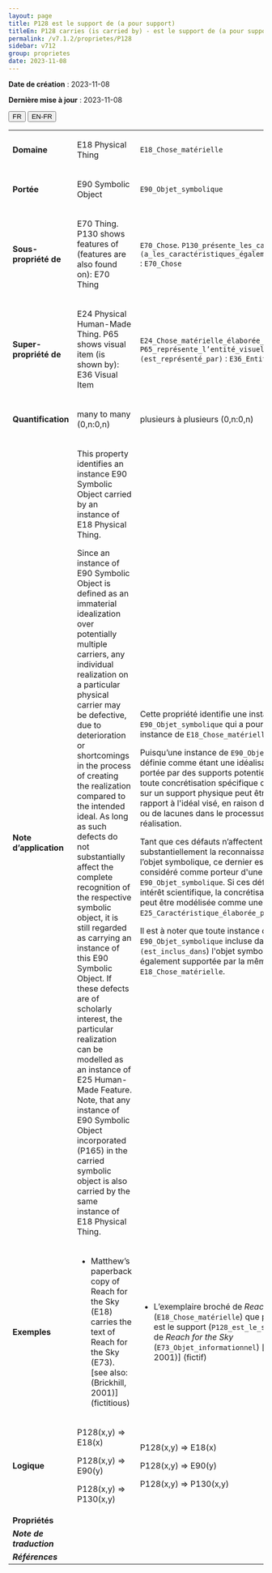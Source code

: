 ```yaml
---
layout: page
title: P128 est le support de (a pour support)
titleEn: P128 carries (is carried by) - est le support de (a pour support)
permalink: /v7.1.2/proprietes/P128
sidebar: v712
group: proprietes
date: 2023-11-08
---
```


**Date de création** : 2023-11-08

**Dernière mise à jour** : 2023-11-08

<div class="lang-buttons">
 <button id="fr" class="activate">FR</button>
 <button id="en-fr">EN-FR</button>
</div>

<table>
<tbody>
<tr>
<td><strong>Domaine</strong></td>
<td class="en">
<p>E18 Physical Thing</p>
</td>
<td>
<p><code class="language-plaintext highlighter-rouge">E18_Chose_matérielle</code> </p>
</td>
</tr>
<tr>
<td><strong>Portée</strong></td>
<td class="en">
<p>E90 Symbolic Object</p>
</td>
<td>
<p><code class="language-plaintext highlighter-rouge">E90_Objet_symbolique</code> </p>
</td>
</tr>
<tr>
<td><strong>Sous-propriété de</strong></td>
<td class="en">
<p>E70 Thing. P130 shows features of (features are also found on): E70 Thing</p>
</td>
<td>
<p><code class="language-plaintext highlighter-rouge">E70_Chose</code>. <code class="language-plaintext highlighter-rouge">P130_présente_les_caractéristiques_de (a_les_caractéristiques_également_présentes_sur)</code> : <code class="language-plaintext highlighter-rouge">E70_Chose</code> </p>
</td>
</tr>
<tr>
<td><strong>Super-propriété de</strong></td>
<td class="en">
<p>E24 Physical Human-Made Thing. P65 shows visual item (is shown by): E36 Visual Item</p>
</td>
<td>
<p><code class="language-plaintext highlighter-rouge">E24_Chose_matérielle_élaborée_par_l’humain</code>. <code class="language-plaintext highlighter-rouge">P65_représente_l’entité_visuelle (est_représenté_par)</code> : <code class="language-plaintext highlighter-rouge">E36_Entité_visuelle</code> </p>
</td>
</tr>
<tr>
<td><strong>Quantification</strong></td>
<td class="en">
<p>many to many (0,n:0,n)</p>
</td>
<td>
<p>plusieurs à plusieurs (0,n:0,n)</p>
</td>
</tr>
<tr>
<td><strong>Note d’application</strong></td>
<td class="en">
<p>This property identifies an instance E90 Symbolic Object carried by an instance of E18 Physical Thing. </p>
<p>Since an instance of E90 Symbolic Object is defined as an immaterial idealization over potentially multiple carriers, any individual realization on a particular physical carrier may be defective, due to deterioration or shortcomings in the process of creating the realization compared to the intended ideal. As long as such defects do not substantially affect the complete recognition of the respective symbolic object, it is still regarded as carrying an instance of this E90 Symbolic Object. If these defects are of scholarly interest, the particular realization can be modelled as an instance of E25 Human-Made Feature. Note, that any instance of E90 Symbolic Object incorporated (P165) in the carried symbolic object is also carried by the same instance of E18 Physical Thing.</p>
</td>
<td>
<p>Cette propriété identifie une instance de <code class="language-plaintext highlighter-rouge">E90_Objet_symbolique</code> qui a pour support une instance de <code class="language-plaintext highlighter-rouge">E18_Chose_matérielle</code>.</p>
<p>Puisqu’une instance de <code class="language-plaintext highlighter-rouge">E90_Objet_symbolique</code> est définie comme étant une idéalisation immatérielle portée par des supports potentiellement multiples, toute concrétisation spécifique de cette idéalisation sur un support physique peut être défectueuse par rapport à l'idéal visé, en raison d’une détérioration ou de lacunes dans le processus de création de la réalisation. </p>
<p>Tant que ces défauts n’affectent pas substantiellement la reconnaissance complète de l’objet symbolique, ce dernier est toujours considéré comme porteur d'une instance de <code class="language-plaintext highlighter-rouge">E90_Objet_symbolique</code>. Si ces défauts présentent un intérêt scientifique, la concrétisation spécifique peut être modélisée comme une instance de <code class="language-plaintext highlighter-rouge">E25_Caractéristique_élaborée_par_l’humain</code>.</p>
<p>Il est à noter que toute instance de <code class="language-plaintext highlighter-rouge">E90_Objet_symbolique</code> incluse dans (<code class="language-plaintext highlighter-rouge">P165_inclut (est_inclus_dans</code>) l'objet symbolique supporté est également supportée par la même instance de <code class="language-plaintext highlighter-rouge">E18_Chose_matérielle</code>.</p>
</td>
</tr>
<tr>
<td><strong>Exemples</strong></td>
<td class="en">
<ul>
<li><p>Matthew’s paperback copy of Reach for the Sky (E18) carries the text of Reach for the Sky (E73). [see also: (Brickhill, 2001)] (fictitious)</p>
</li>
</td>
<td>
<ul>
<li><p>L’exemplaire broché de<em> Reach for the Sky</em> (<code class="language-plaintext highlighter-rouge">E18_Chose_matérielle</code>) que possède Mathieu est le support (<code class="language-plaintext highlighter-rouge">P128_est_le_support_de</code>) du texte de <em>Reach for the Sky</em> (<code class="language-plaintext highlighter-rouge">E73_Objet_informationnel</code>) [voir aussi (Brickhill, 2001)] (fictif)</p>
</li>
</ul>
</td>
</tr>
<tr>
<td><strong>Logique</strong></td>
<td class="en">
<p>P128(x,y) ⇒ E18(x)</p>
<p>P128(x,y) ⇒ E90(y) </p>
<p>P128(x,y) ⇒ P130(x,y)</p>
</td>
<td>
<p>P128(x,y) ⇒ E18(x)</p>
<p>P128(x,y) ⇒ E90(y) </p>
<p>P128(x,y) ⇒ P130(x,y)</p>
</td>
</tr>
<tr>
<td><strong>Propriétés</strong></td>
<td class="en">
</td>
<td>
</td>
</tr>
<tr>
<td><strong><em>Note de traduction</em></strong></td>
<td colspan="2">
</td>
</tr>
<tr>
<td><strong><em>Références</em></strong></td>
<td colspan="2">
<p><em></em></p>
</td>
</tr>
</tbody>
</table>

